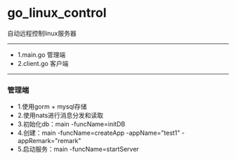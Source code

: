 # go_linux_control
自动远程控制linux服务器

------------

- 1.main.go 管理端
- 2.client.go 客户端

------------

### 管理端

- 1.使用gorm + mysql存储
- 2.使用nats进行消息分发和读取
- 3.初始化db：main -funcName=initDB
- 4.创建：main -funcName=createApp -appName="test1" -appRemark="remark"
- 5.启动服务：main -funcName=startServer
